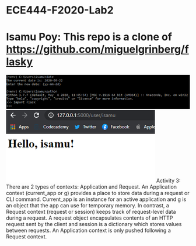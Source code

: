 # ECE444-F2020-Lab2
# Isamu Poy: This repo is a clone of https://github.com/miguelgrinberg/flasky
![stamp](https://github.com/isamumu/ECE444-F2020-Lab2/blob/master/time%20stamp.PNG)
![dynamic](https://github.com/isamumu/ECE444-F2020-Lab2/blob/master/dynamic%20input.PNG)
Activity 3: There are 2 types of contexts: Application and Request. An Application context (current_app or  g) provides a place to store data during a request or CLI command. Current_app is an instance for an active application and g is an object that the app can use for temporary memory. In contrast, a Request context (request or session) keeps track of request-level data during a request. A request object encapsulates contents of an HTTP request sent by the client and session is a dictionary which stores values between requests. An Application context is only pushed following a Request context.
